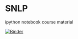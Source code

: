 # SNLP
ipython notebook course material

[![Binder](https://mybinder.org/badge_logo.svg)](https://mybinder.org/v2/gh/naszka/SNLP/master)
